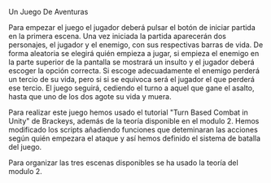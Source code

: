 Un Juego De Aventuras

Para empezar el juego el jugador deberá pulsar el botón de iniciar partida en la primera escena.
Una vez iniciada la partida aparecerán dos personajes, el jugador y el enemigo, con sus respectivas barras de vida.
De forma aleatoria se elegirá quién empieza a jugar, si empieza el enemigo en la parte superior de la pantalla se mostrará un insulto y el jugador deberá escoger la opción correcta. Si escoge adecuadamente el enemigo perderá un tercio de su vida, pero si si se equivoca será el jugador el que perderá ese tercio.
El juego seguirá, cediendo el turno a aquel que gane el asalto, hasta que uno de los dos agote su vida y muera.

Para realizar este juego hemos usado el tutorial "Turn Based Combat in Unity" de Brackeys, además de la teoría disponible en el modulo 2. Hemos modificado los scripts añadiendo funciones que deteminaran las acciones según quién empezara el ataque y así hemos definido el sistema de batalla del juego.

Para organizar las tres escenas disponibles se ha usado la teoría del modulo 2.

